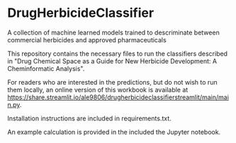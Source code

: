# DrugHerbicideClassifier
A collection of machine learned models trained to descriminate between commercial herbicides and approved pharmaceuticals

This repository contains the necessary files to run the classifiers described in "Drug Chemical Space as a Guide for New Herbicide Development: A Cheminformatic Analysis".

For readers who are interested in the predictions, but do not wish to run them locally, an online version of this workbook is available at https://share.streamlit.io/ale9806/drugherbicideclassifierstreamlit/main/main.py.

Installation instructions are included in requirements.txt.

An example calculation is provided in the included the Jupyter notebook.

